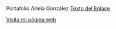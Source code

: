Portafolio Ariela González
[Texto del Enlace](https://www.ArielaGonzalez.com/nueva-pagina)

[Visita mi página web](https://www.ArielaGonzalez.com)



 